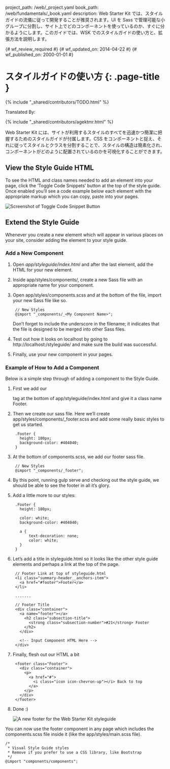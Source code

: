 project_path: /web/_project.yaml
book_path: /web/fundamentals/_book.yaml
description: Web Starter Kit では、スタイルガイドの流儀に従って開発することが推奨されます。UI を Sass で管理可能な小グループに分割し、サイト上でどのコンポーネントを使っているのか、すぐに分かるようにします。このガイドでは、WSK でのスタイルガイドの使い方と、拡張方法を説明します。

{# wf_review_required #}
{# wf_updated_on: 2014-04-22 #}
{# wf_published_on: 2000-01-01 #}

# スタイルガイドの使い方 {: .page-title }

{% include "_shared/contributors/TODO.html" %}


Translated By: 

{% include "_shared/contributors/agektmr.html" %}



Web Starter Kit には、サイトが利用するスタイルのすべてを迅速かつ簡潔に把握するためのスタイルガイドが付属します。CSS をコンポーネントと捉え、それに従ってスタイルとクラスを分割することで、スタイルの構造は簡素化され、コンポーネントがどのように配置されているのかを可視化することができます。


## View the Style Guide HTML

To see the HTML and class names needed to add an element into your page, click
the ‘Toggle Code Snippets’ button at the top of the style guide. Once enabled
you’ll see a code example below each element with the appropriate markup which
you can copy, paste into your pages.

![Screenshot of Toggle Code Snippet Button](images/wsk-code-toggle.jpg)

## Extend the Style Guide

Whenever you create a new element which will appear in various places on your
site, consider adding the element to your style guide.

### Add a New Component

1. Open *app/styleguide/index.html* and after the last element, add the HTML
for your new element.

2. Inside app/styles/components/, create a new Sass file with an appropriate
name for your component.

3. Open app/styles/components.scss and at the bottom of the file, import your
new Sass file like so.

        // New Styles
        @import "_components/_<My Component Name>";

    Don’t forget to include the underscore in the filename; it indicates that
    the file is designed to be merged into other Sass files.

4. Test out how it looks on localhost by going to http://localhost:<Port Number>/styleguide/ and make sure the build was successful.

5. Finally, use your new component in your pages.

### Example of How to Add a Component

Below is a simple step through of adding a component to the Style Guide.

1. First we add our <footer> tag at the bottom of app/styleguide/index.html
and give it a class name Footer.

2. Then we create our sass file. Here we’ll create
app/styles/components/_footer.scss and add some really basic styles to get
us started.

        .Footer {
          height: 180px;
          background-color: #404040;
        }

3. At the bottom of components.scss, we add our footer sass file.

        // New Styles
        @import "_components/_footer";

4. By this point, running gulp serve and checking out the style guide, we
should be able to see the footer in all it’s glory.

5. Add a little more to our styles:

        .Footer {
          height: 180px;

          color: white;
          background-color: #404040;

          a {
              text-decoration: none;
              color: white;
          }
        }


6. Let’s add a title in styleguide.html so it looks like the other style guide
elements and perhaps a link at the top of the page.

        // Footer Link at top of styleguide.html
        <li class="summary-header__anchors-item">
          <a href="#footer">Footer</a>
        </li>

        .......

        // Footer Title
        <div class="container">
          <a name="footer"></a>
            <h2 class="subsection-title">
              <strong class="subsection-number">#21</strong> Footer
            </h2>
          </div>

          <!-- Input Component HTML Here -->
        </div>

7. Finally, flesh out our HTML a bit


        <footer class="Footer">
          <div class="container">
            <p>
              <a href="#">
                <i class="icon icon-chevron-up"></i> Back to top
              </a>
            </p>
          </div>
        </footer>

8. Done :)

    ![A new footer for the Web Starter Kit styleguide](images/wsk-footer.jpg)

You can now use the footer component in any page which includes the
components.scss file inside it (like the app/styles/main.scss file).

    /*
     * Visual Style Guide styles
     * Remove if you prefer to use a CSS library, like Bootstrap
     */
    @import "components/components";


